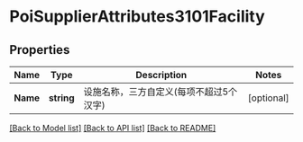 # PoiSupplierAttributes3101Facility

## Properties

Name | Type | Description | Notes
------------ | ------------- | ------------- | -------------
**Name** | **string** | 设施名称，三方自定义(每项不超过5个汉字) | [optional] 

[[Back to Model list]](../README.md#documentation-for-models) [[Back to API list]](../README.md#documentation-for-api-endpoints) [[Back to README]](../README.md)


